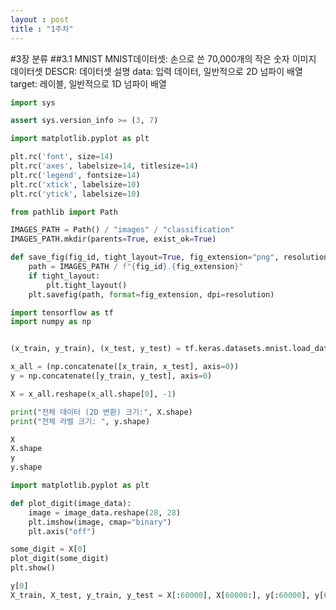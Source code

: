 ```yaml
---
layout : post
title : "1주차"
---
```


#3장 분류
##3.1 MNIST
MNIST데이터셋: 손으로 쓴 70,000개의 작은 숫자 이미지 데이터셋
DESCR: 데이터셋 설명
data: 입력 데이터, 일반적으로 2D 넘파이 배열
target: 레이블, 일반적으로 1D 넘파이 배열
```python
import sys

assert sys.version_info >= (3, 7)
```
```python
import matplotlib.pyplot as plt

plt.rc('font', size=14)
plt.rc('axes', labelsize=14, titlesize=14)
plt.rc('legend', fontsize=14)
plt.rc('xtick', labelsize=10)
plt.rc('ytick', labelsize=10)
```
```python
from pathlib import Path

IMAGES_PATH = Path() / "images" / "classification"
IMAGES_PATH.mkdir(parents=True, exist_ok=True)

def save_fig(fig_id, tight_layout=True, fig_extension="png", resolution=300):
    path = IMAGES_PATH / f"{fig_id}.{fig_extension}"
    if tight_layout:
        plt.tight_layout()
    plt.savefig(path, format=fig_extension, dpi=resolution)
```
```python
import tensorflow as tf
import numpy as np


(x_train, y_train), (x_test, y_test) = tf.keras.datasets.mnist.load_data()

x_all = (np.concatenate([x_train, x_test], axis=0))
y = np.concatenate([y_train, y_test], axis=0)

X = x_all.reshape(x_all.shape[0], -1)

print("전체 데이터 (2D 변환) 크기:", X.shape)
print("전체 라벨 크기: ", y.shape)
```
```python
X
X.shape
y
y.shape
```
```python
import matplotlib.pyplot as plt

def plot_digit(image_data):
    image = image_data.reshape(28, 28)
    plt.imshow(image, cmap="binary")
    plt.axis("off")

some_digit = X[0]
plot_digit(some_digit)
plt.show()
```
```python
y[0]
X_train, X_test, y_train, y_test = X[:60000], X[60000:], y[:60000], y[60000:]
```


